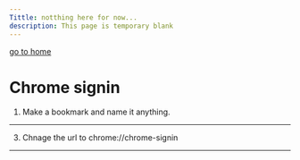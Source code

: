 ```yaml
---
Tittle: notthing here for now...
description: This page is temporary blank
---
```

[go to home](index.md)

# Chrome signin

1. Make a bookmark and name it anything.
---
3. Chnage the url to chrome://chrome-signin
---
